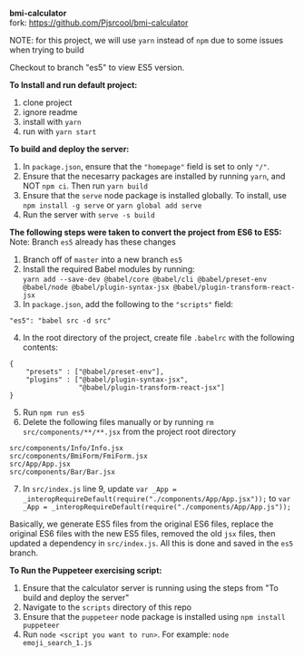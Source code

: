 **bmi-calculator**\
fork: https://github.com/Pjsrcool/bmi-calculator

NOTE: for this project, we will use `yarn` instead of `npm` due to some issues when trying to build

Checkout to branch "es5" to view ES5 version.

**To Install and run default project:**
1. clone project
2. ignore readme
3. install with `yarn`
4. run with `yarn start`

**To build and deploy the server:**
1. In `package.json`, ensure that the `"homepage"` field is set to only `"/"`.
2. Ensure that the necesarry packages are installed by running `yarn`, and NOT `npm ci`. Then run `yarn build`
3. Ensure that the `serve` node package is installed globally. To install, use `npm install -g serve` or `yarn global add serve`
4. Run the server with `serve -s build`

**The following steps were taken to convert the project from ES6 to ES5:**
Note: Branch `es5` already has these changes
1. Branch off of `master` into a new branch `es5`
2. Install the required Babel modules by running:\
 `yarn add --save-dev @babel/core @babel/cli @babel/preset-env @babel/node @babel/plugin-syntax-jsx @babel/plugin-transform-react-jsx`
3. In `package.json`, add the following to the `"scripts"` field:
```
"es5": "babel src -d src"
```
4. In the root directory of the project, create file `.babelrc` with the following contents:
```
{
	"presets" : ["@babel/preset-env"],
	"plugins" : ["@babel/plugin-syntax-jsx",
				 "@babel/plugin-transform-react-jsx"]
}
```
5. Run `npm run es5`
6. Delete the following files manually or by running `rm src/components/**/**.jsx` from the project root directory
```
src/components/Info/Info.jsx
src/components/BmiForm/FmiForm.jsx
src/App/App.jsx
src/components/Bar/Bar.jsx
```
7. In `src/index.js` line 9, update `var _App = _interopRequireDefault(require("./components/App/App.jsx"));` to `var _App = _interopRequireDefault(require("./components/App/App.js"));`

Basically, we generate ES5 files from the original ES6 files, replace the original ES6 files with the new ES5 files, removed the old `jsx` files, then updated a dependency in `src/index.js`. All this is done and saved in the `es5` branch.

**To Run the Puppeteer exercising script:**
1. Ensure that the calculator server is running using the steps from "To build and deploy the server"
2. Navigate to the `scripts` directory of this repo
3. Ensure that the `puppeteer` node package is installed using `npm install puppeteer`
4. Run `node <script you want to run>`. For example: `node emoji_search_1.js`